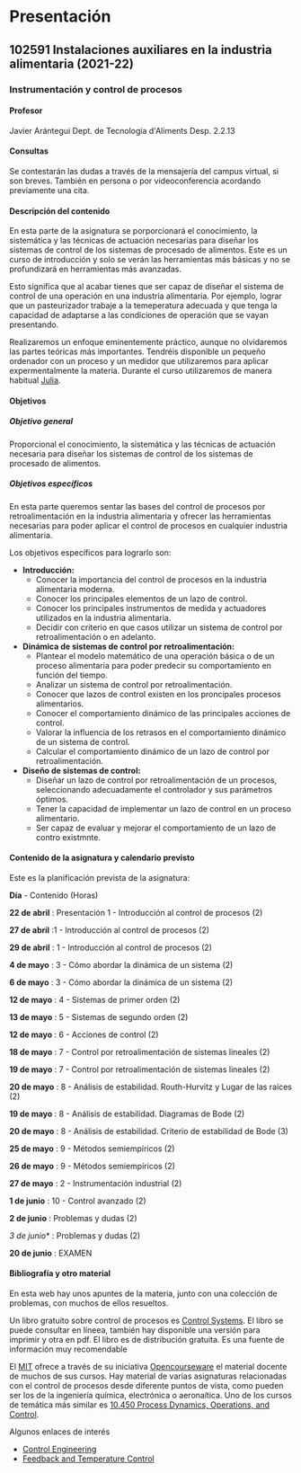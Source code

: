 # Presentación

## 102591 Instalaciones auxiliares en la industria alimentaria (2021-22)

### Instrumentación y control de procesos

#### Profesor

Javier Arántegui
Dept. de Tecnologia d'Aliments
Desp. 2.2.13

#### Consultas

Se contestarán las dudas a través de la mensajería del campus virtual, si son breves. También en persona o por videoconferencia acordando previamente una cita.

#### Descripción del contenido

En esta parte de la asignatura se porporcionará el conocimiento, la sistemática y las técnicas de actuación necesarias para diseñar los sistemas de control de los sistemas de procesado de alimentos. Este es un curso de introducción y solo se verán las herramientas más básicas y no se profundizará en herramientas más avanzadas.

Esto significa que al acabar tienes que ser capaz de diseñar el sistema de control de una operación en una industria alimentaria. Por ejemplo, lograr que un pasteurizador trabaje a la temeperatura adecuada y que tenga la capacidad de adaptarse a las condiciones de operación que se vayan presentando.

Realizaremos un enfoque eminentemente práctico, aunque no olvidaremos las partes teóricas más importantes. Tendréis disponible un pequeño ordenador con un proceso y un medidor que utilizaremos para aplicar expermentalmente la materia. Durante el curso utilizaremos de manera habitual [Julia](https://www.julialang.org).

#### Objetivos

##### Objetivo general

Proporcional el conocimiento, la sistemática y las técnicas de actuación necesaria para diseñar los sistemas de control de los sistemas de procesado de alimentos.

##### Objetivos específicos

En esta parte queremos sentar las bases del control de procesos por retroalimentación en la industria alimentaria y ofrecer las herramientas necesarias para poder aplicar el control de procesos en cualquier industria alimentaria.

Los objetivos específicos para lograrlo son:

- **Introducción:**
	* Conocer la importancia del control de procesos en la industria alimentaria moderna.
	* Conocer los principales elementos de un lazo de control.
	* Conocer los principales instrumentos de medida y actuadores utilizados en la industria alimentaria.
	* Decidir con criterio en que casos utilizar un sistema de control por retroalimentación o en adelanto.
- **Dinámica de sistemas de control por retroalimentación:**
	* Plantear el modelo matemático de una operación básica o de un proceso alimentaria para poder predecir su comportamiento en función del tiempo.
	* Analizar un sistema de control por retroalimentación.
	* Conocer que lazos de control existen en los proncipales procesos alimentarios.
	* Conocer el comportamiento dinámico de las principales acciones de control.
	* Valorar la influencia de los retrasos en el comportamiento dinámico de un sistema de control.
	* Calcular el comportamiento dinámico de un lazo de control por retroalimentación.
- **Diseño de sistemas de control:**
	* Diseñar un lazo de control por retroalimentación de un procesos, seleccionando adecuadamente el controlador y sus parámetros óptimos.
	* Tener la capacidad de implementar un lazo de control en un proceso alimentario.
	* Ser capaz de evaluar y mejorar el comportamiento de un lazo de contro existmnte.

#### Contenido de la asignatura y calendario previsto

Este es la planificación prevista de la asignatura:

**Día** - Contenido (Horas)

**22 de abril**
: Presentación
1 - Introducción al control de procesos (2)

**27 de abril**
:1 - Introducción al control de procesos (2)

**29 de abril**
: 1 - Introducción al control de procesos (2)

**4 de mayo**
: 3 - Cómo abordar la dinámica de un sistema (2) 

**6 de mayo**
: 3 - Cómo abordar la dinámica de un sistema (2)

**12 de mayo**
: 4 - Sistemas de primer orden (2)

**13 de mayo**
: 5 - Sistemas de segundo orden (2)

**12 de mayo**
: 6 - Acciones de control (2)

**18 de mayo**
: 7 - Control por retroalimentación de sistemas lineales (2)

**19 de mayo**
: 7 - Control por retroalimentación de sistemas lineales (2)

**20 de mayo**
: 8 - Análisis de estabilidad. Routh-Hurvitz y Lugar de las raíces (2)

**19 de mayo**
: 8 - Análisis de estabilidad. Diagramas de Bode (2)

**20 de mayo**
: 8 - Análisis de estabilidad. Criterio de estabilidad de Bode (3)

**25 de mayo**
: 9 - Métodos semiempíricos (2)

**26 de mayo**
: 9 - Métodos semiempíricos (2)

**27 de mayo**
: 2 - Instrumentación industrial (2)

**1 de junio**
: 10 - Control avanzado (2)

**2 de junio**
: Problemas y dudas (2)

*3 de junio**
: Problemas y dudas (2)

**20 de junio**
: EXAMEN

#### Bibliografía y otro material

En esta web hay unos apuntes de la materia, junto con una colección de problemas, con muchos de ellos resueltos.

Un libro gratuito sobre control de procesos es [Control Systems](http://en.wikibooks.org/wiki/Control_Systems). El libro se puede consultar en líneea, también hay disponible una versión para imprimir y otra en pdf. El libro es de distribución gratuita. Es una fuente de información muy recomendable

El [MIT](http://mit.edu/) ofrece a través de su iniciativa [Opencourseware](http://ocw.mit.edu) el material docente de muchos de sus cursos. Hay material de varias asignaturas relacionadas con el control de procesos desde diferente puntos de vista, como pueden ser los de la ingeniería química, electrónica o aeronaítica. Uno de los cursos de temática más similar es [10.450 Process Dynamics, Operations, and Control](http://ocw.mit.edu/courses/chemical-engineering/10-450-process-dynamics-operations-and-control-spring-2006/index.htm).

Algunos enlaces de interés

* [Control Engineering](http://www.controleng.com/)
* [Feedback and Temperature Control](http://newton.ex.ac.uk/teaching/CDHW/Feedback/index.html)

